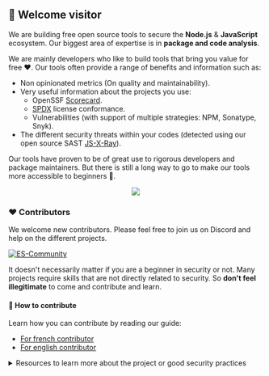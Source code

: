 ## 👋 Welcome visitor

We are building free open source tools to secure the **Node.js** & **JavaScript** ecosystem. Our biggest area of expertise is in **package and code analysis**.

We are mainly developers who like to build tools that bring you value for free ❤️. Our tools often provide a range of benefits and information such as:
- Non opinionated metrics (On quality and maintainability).
- Very useful information about the projects you use:
  - OpenSSF [Scorecard](https://securityscorecards.dev/).
  - [SPDX](https://github.com/ossf/wg-best-practices-os-developers/blob/main/docs/Concise-Guide-for-Developing-More-Secure-Software.md#readme) license conformance.
  - Vulnerabilities (with support of multiple strategies: NPM, Sonatype, Snyk).
- The different security threats within your codes (detected using our open source SAST [JS-X-Ray](https://github.com/NodeSecure/js-x-ray)).

Our tools have proven to be of great use to rigorous developers and package maintainers. But there is still a long way to go to make our tools more accessible to beginners 💪.

<p align="center">
<img src="https://res.cloudinary.com/practicaldev/image/fetch/s--uxkBbhI2--/c_limit%2Cf_auto%2Cfl_progressive%2Cq_auto%2Cw_880/https://dev-to-uploads.s3.amazonaws.com/uploads/articles/zxtg6o2v2ahmpsjfhs71.PNG">
</p>

### ❤️ Contributors
We welcome new contributors. Please feel free to join us on Discord and help on the different projects.

[![ES-Community](https://discordapp.com/api/guilds/640183220452720650/embed.png?style=banner2)](https://discord.gg/4Wn8rjAtB4)

It doesn't necessarily matter if you are a beginner in security or not. Many projects require skills that are not directly related to security. So **don't feel illegitimate** to come and contribute and learn.

#### 🐤 How to contribute

Learn how you can contribute by reading our guide:
- [For french contributor](https://github.com/NodeSecure/Governance/blob/main/guides/contributor-fr.md)
- [For english contributor](https://github.com/NodeSecure/Governance/blob/main/guides/contributor-en.md)

<details>
  <summary>Resources to learn more about the project or good security practices</summary>

- We frequently write articles about our different tools on [https://dev.to/nodesecure](https://dev.to/nodesecure).
- [OpenSSF - Concise Guide for Evaluating Open Source Software 2023-01-03](https://github.com/ossf/wg-best-practices-os-developers/blob/main/docs/Concise-Guide-for-Evaluating-Open-Source-Software.md#readme)
- [OpenSSF - Concise Guide for Developing More Secure Software 2023-01-03](https://github.com/ossf/wg-best-practices-os-developers/blob/main/docs/Concise-Guide-for-Developing-More-Secure-Software.md#readme)
- [Build a software bill of materials (SBOM) for open source supply chain security](https://snyk.io/blog/building-sbom-open-source-supply-chain-security/)
- [A curated list of awesome Node.js Security resources.](https://github.com/lirantal/awesome-nodejs-security)

</details>
